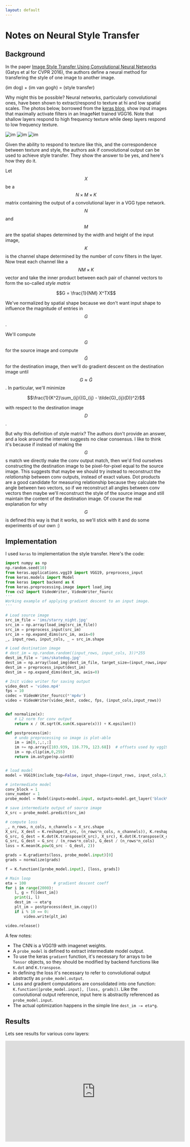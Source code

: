 ```yaml
---
layout: default
---
```


# Notes on Neural Style Transfer

## Background
In the paper [Image Style Transfer Using Convolutional Neural Networks](https://www.cv-foundation.org/openaccess/content_cvpr_2016/papers/Gatys_Image_Style_Transfer_CVPR_2016_paper.pdf) (Gatys et al for CVPR 2016), the authors define a neural method for transfering the style of one image to another image.

(im dog) + (im van gogh) = (style transfer)

Why might this be possible?  Neural networks, particularly convolutional ones, have been shown to extract/respond to texture at hi and low spatial scales.  The photos below, borrowed from the [keras blog](https://blog.keras.io/category/demo.html), show input images that maximally activate filters in an ImageNet trained VGG16.  Note that shallow layers respond to high frequency texture while deep layers respond to low frequency texture.

![im](neural-style-transfer/keras1.png)
![im](neural-style-transfer/keras2.png)
![im](neural-style-transfer/keras3.png)

Given the ability to respond to texture like this, and the correspondence between texture and style, the authors ask if convolutional output can be used to achieve style transfer. They show the answer to be yes, and here's how they do it.

Let $$X$$ be a $$N \times M \times K$$ matrix containing the output of a convolutional layer in a VGG type network.  $$N$$ and $$M$$ are the spatial shapes determined by the width and height of the input image, $$K$$ is the channel shape determined by the number of conv filters in the layer.  Now treat each channel like a $$NM \times K$$ vector and take the inner product between each pair of channel vectors to form the so-called _style matrix_

$$G = \frac{1}{NM} X^TX$$

We've normalized by spatial shape because we don't want input shape to influence the magnitude of entries in $$G$$.

We'll compute $$G$$ for the source image and compute $$\tilde{G}$$ for the destination image, then we'll do gradient descent on the destination image until $$G \approx \tilde{G}$$.  In particular, we'll minimize

$$\frac{1}{K^2}\sum_{ij}{(G_{ij} - \tilde{G}_{ij}(D))^2}$$

with respect to the destination image $$D$$.

But why this definition of style matrix?  The authors don't provide an answer, and a look around the internet suggests no clear consensus.  I like to think it's because if instead of making the $$G$$s match we directly make the conv output match, then we'd find ourselves constructing the destination image to be pixel-for-pixel equal to the source image.  This suggests that maybe we should try instead to reconstruct the _relationship_ between conv outputs, instead of exact values.  Dot products are a good candidate for measuring relationship because they calculate the angle between two vectors, so if we reconstruct all angles between conv vectors then maybe we'll reconstruct the style of the source image and still maintain the content of the destination image.  Of course the real explanation for why $$G$$ is defined this way is that it works, so we'll stick with it and do some experiments of our own :)

## Implementation

I used `keras` to implementation the style transfer.  Here's the code:

```python
import numpy as np
np.random.seed(10)
from keras.applications.vgg19 import VGG19, preprocess_input
from keras.models import Model
from keras import backend as K
from keras.preprocessing.image import load_img
from cv2 import VideoWriter, VideoWriter_fourcc
'''
Working example of applying gradient descent to an input image.
'''

# Load source image
src_im_file = 'ims/starry_night.jpg'
src_im = np.array(load_img(src_im_file))
src_im = preprocess_input(src_im)
src_im = np.expand_dims(src_im, axis=0)
_, input_rows, input_cols, _ = src_im.shape

# Load destination image
# dest_im = np.random.random((input_rows, input_cols, 3))*255
dest_im_file = 'ims/skatedog.jpg'
dest_im = np.array(load_img(dest_im_file, target_size=(input_rows,input_cols)))
dest_im = preprocess_input(dest_im)
dest_im = np.expand_dims(dest_im, axis=0)

# Init video writer for saving output
video_dest = 'video.mp4'
fps = 10
codec = VideoWriter_fourcc(*'mp4v')
video = VideoWriter(video_dest, codec, fps, (input_cols,input_rows))


def normalize(x):
    # L2 norm for conv output
    return x / (K.sqrt(K.sum(K.square(x))) + K.epsilon())

def postprocess(im):
    # undo preprocessing so image is plot-able
    im = im[0,:,:,:]
    im += np.array([103.939, 116.779, 123.68])  # offsets used by vgg19.preprocess_input
    im = np.clip(im,0,255)
    return im.astype(np.uint8)


# load model
model = VGG19(include_top=False, input_shape=(input_rows, input_cols,3))

# intermediate model
conv_block = 1
conv_number = 1
probe_model = Model(inputs=model.input, outputs=model.get_layer('block%s_conv%s' % (conv_block, conv_number)).output)

# save intermediate output of source image
X_src = probe_model.predict(src_im)

# compute loss
_, n_rows, n_cols, n_channels = X_src.shape
X_src, X_dest = K.reshape(X_src, (n_rows*n_cols, n_channels)), K.reshape(probe_model.output, (n_rows*n_cols, n_channels))
G_src, G_dest = K.dot(K.transpose(X_src), X_src), K.dot(K.transpose(X_dest), X_dest)
G_src, G_dest = G_src / (n_rows*n_cols), G_dest / (n_rows*n_cols)
loss = K.mean(K.pow(G_src - G_dest, 2))

grads = K.gradients(loss, probe_model.input)[0]
grads = normalize(grads)

f = K.function([probe_model.input], [loss, grads])

# Main loop
eta = 100            # gradient descent coeff
for i in range(2000):
    l, g = f([dest_im])
    print(i, l)
    dest_im -= eta*g
    plt_im = postprocess(dest_im.copy())
    if i % 10 == 0:
        video.write(plt_im)

video.release()
```

A few notes:
- The CNN is a VGG19 with imagenet weights.
- A `probe_model` is defined to extract intermediate model output.
- To use the keras `gradient` function, it's necessary for arrays to be `Tensor` objects, so they should be modified by backend functions like `K.dot` and `K.transpose`.
- In defining the loss it's necessary to refer to convolutional output abstractly as `probe_model.output`.
- Loss and gradient computations are consolidated into one function: `K.function([probe_model.input], [loss, grads])`. Like the convolutional output reference, input here is abstractly referenced as `probe_model.input`.
- The actual optimization happens in the simple line `dest_im -= eta*g`.

## Results

Lets see results for various conv layers:

<iframe width="560" height="315" src="https://www.youtube.com/embed/2yX5gFyTeh4" frameborder="0" allow="accelerometer; autoplay; encrypted-media; gyroscope; picture-in-picture" allowfullscreen></iframe>
